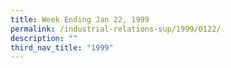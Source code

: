 ```yaml
---
title: Week Ending Jan 22, 1999
permalink: /industrial-relations-sup/1999/0122/
description: ""
third_nav_title: "1999"
---
```

